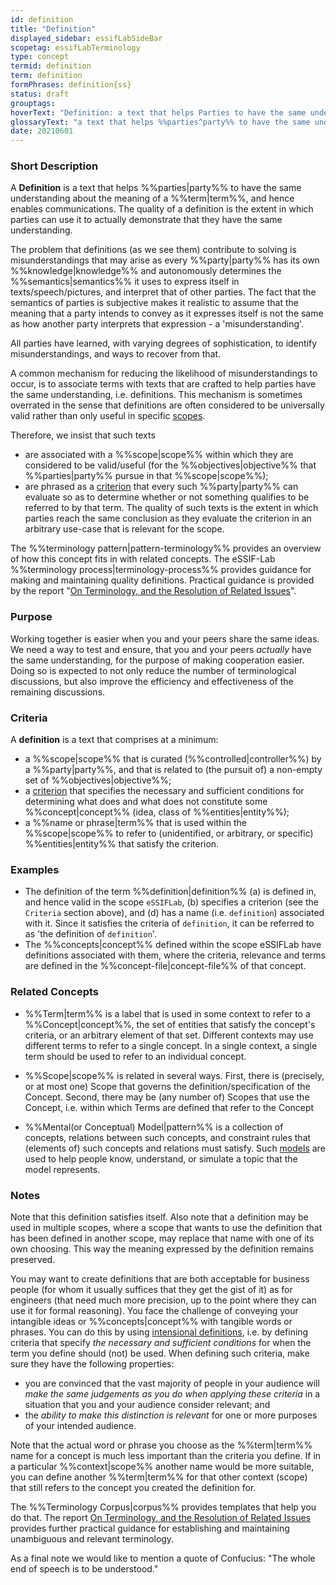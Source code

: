 ```yaml
---
id: definition
title: "Definition"
displayed_sidebar: essifLabSideBar
scopetag: essifLabTerminology
type: concept
termid: definition
term: definition
formPhrases: definition{ss}
status: draft
grouptags:
hoverText: "Definition: a text that helps Parties to have the same understanding about the meaning of (and Concepts behind) a Term, ideally in such a way that these Parties can determine whether or not they make the same distinction."
glossaryText: "a text that helps %%parties^party%% to have the same understanding about the meaning of (and %%concepts^concept%% behind) a %%term^term%%, ideally in such a way that these %%parties^party%% can determine whether or not they make the same distinction."
date: 20210601
---
```


### Short Description
A **Definition** is a text that helps %%parties|party%% to have the same understanding about the meaning of a %%term|term%%, and hence enables communications. The quality of a definition is the extent in which parties can use it to actually demonstrate that they have the same understanding.

The problem that definitions (as we see them) contribute to solving is misunderstandings that may arise as every %%party|party%% has its own %%knowledge|knowledge%% and autonomously determines the %%semantics|semantics%% it uses to express itself in texts/speech/pictures, and interpret that of other parties. The fact that the semantics of parties is subjective makes it realistic to assume that the meaning that a party intends to convey as it expresses itself is not the same as how another party interprets that expression - a 'misunderstanding'.

All parties have learned, with varying degrees of sophistication, to identify misunderstandings, and ways to recover from that.

A common mechanism for reducing the likelihood of misunderstandings to occur, is to associate terms with texts that are crafted to help parties have the same understanding, i.e. definitions. This mechanism is sometimes overrated in the sense that definitions are often considered to be universally valid rather than only useful in specific [scopes](terminology).

Therefore, we insist that such texts
- are associated with a %%scope|scope%% within which they are considered to be valid/useful (for the %%objectives|objective%% that %%parties|party%% pursue in that %%scope|scope%%);
- are phrased as a [criterion](https://www.lexico.com/definition/criterion) that every such %%party|party%% can evaluate so as to determine whether or not something qualifies to be referred to by that term.
The quality of such texts is the extent in which parties reach the same conclusion as they evaluate the criterion in an arbitrary use-case that is relevant for the scope.

The %%terminology pattern|pattern-terminology%% provides an overview of how this concept fits in with related concepts.
The eSSIF-Lab %%terminology process|terminology-process%% provides guidance for making and maintaining quality definitions.
Practical guidance is provided by the report "[On Terminology, and the Resolution of Related Issues](http://resolver.tudelft.nl/uuid:964a90da-da81-4d38-9f45-84f3f5fa96b3)".

### Purpose
Working together is easier when you and your peers share the same ideas. We need a way to test and ensure, that you and your peers _actually_ have the same understanding, for the purpose of making cooperation easier. Doing so is expected to not only reduce the number of terminological discussions, but also improve the efficiency and effectiveness of the remaining discussions.

### Criteria
A **definition** is a text that comprises at a minimum:
- a %%scope|scope%% that is curated (%%controlled|controller%%) by a %%party|party%%, and that is related to (the pursuit of) a non-empty set of %%objectives|objective%%;
- a [criterion](https://www.lexico.com/definition/criterion) that specifies the necessary and sufficient conditions for determining what does and what does not constitute some %%concept|concept%% (idea, class of %%entities|entity%%);
- a %%name or phrase|term%% that is used within the %%scope|scope%% to refer to (unidentified, or arbitrary, or specific) %%entities|entity%% that satisfy the criterion.

### Examples
- The definition of the term %%definition|definition%% (a) is defined in, and hence valid in the scope `eSSIFLab`, (b) specifies a criterion (see the `Criteria` section above), and (d) has a name (i.e. `definition`) associated with it. Since it satisfies the criteria of `definition`, it can be referred to as 'the definition of `definition`'.
- The %%concepts|concept%% defined within the scope eSSIFLab have definitions associated with them, where the criteria, relevance and terms are defined in the %%concept-file|concept-file%% of that concept.

### Related Concepts
* %%Term|term%% is a label that is used in some context to refer to a %%Concept|concept%%, the set of entities that satisfy the concept's criteria, or an arbitrary element of that set. Different contexts may use different terms to refer to a single concept. In a single context, a single term should be used to refer to an individual concept.

* %%Scope|scope%% is related in several ways. First, there is (precisely, or at most one) Scope that governs the definition/specification of the Concept. Second, there may be (any number of) Scopes that use the Concept, i.e. within which Terms are defined that refer to the Concept

* %%Mental(or Conceptual) Model|pattern%% is a collection of concepts, relations between such concepts, and constraint rules that (elements of) such concepts and relations must satisfy. Such [models](https://en.wikipedia.org/wiki/Conceptual_model) are used to help people know, understand, or simulate a topic that the model represents.

### Notes

Note that this definition satisfies itself. Also note that a definition may be used in multiple scopes, where a scope that wants to use the definition that has been defined in another scope, may replace that name with one of its own choosing. This way the meaning expressed by the definition remains preserved.

You may want to create definitions that are both acceptable for business people (for whom it usually suffices that they get the gist of it) as for engineers (that need much more precision, up to the point where they can use it for formal reasoning). You face the challenge of conveying your intangible ideas or %%concepts|concept%% with tangible words or phrases. You can do this by using [intensional definitions](https://en.wikipedia.org/wiki/Extensional_and_intensional_definitions), i.e. by defining criteria that specify *the necessary and sufficient conditions* for when the term you define should (not) be used. When defining such criteria, make sure they have the following properties:

- you are convinced that the vast majority of people in your audience will *make the same judgements as you do when applying these criteria* in a situation that you and your audience consider relevant; and
- the *ability to make this distinction is relevant* for one or more purposes of your intended audience.

Note that the actual word or phrase you choose as the %%term|term%% name for a concept is much less important than the criteria you define. If in a particular %%context|scope%% another name would be more suitable, you can define another %%term|term%% for that other context (scope) that still refers to the concept you created the definition for.

The %%Terminology Corpus|corpus%% provides templates that help you do that. The report [On Terminology, and the Resolution of Related Issues](http://resolver.tudelft.nl/uuid:964a90da-da81-4d38-9f45-84f3f5fa96b3) provides further practical guidance for establishing and maintaining unambiguous and relevant terminology.

As a final note we would like to mention a quote of Confucius: "The whole end of speech is to be understood."
